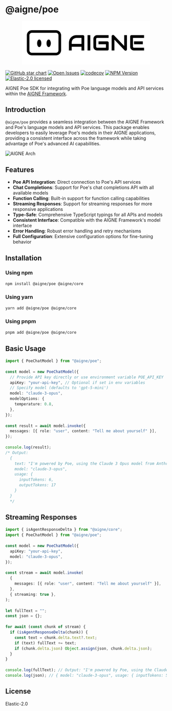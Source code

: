 # @aigne/poe

<p align="center">
  <picture>
    <source srcset="https://raw.githubusercontent.com/AIGNE-io/aigne-framework/main/logo-dark.svg" media="(prefers-color-scheme: dark)">
    <source srcset="https://raw.githubusercontent.com/AIGNE-io/aigne-framework/main/logo.svg" media="(prefers-color-scheme: light)">
    <img src="https://raw.githubusercontent.com/AIGNE-io/aigne-framework/main/logo.svg" alt="AIGNE Logo" width="400" />
  </picture>
</p>

[![GitHub star chart](https://img.shields.io/github/stars/AIGNE-io/aigne-framework?style=flat-square)](https://star-history.com/#AIGNE-io/aigne-framework)
[![Open Issues](https://img.shields.io/github/issues-raw/AIGNE-io/aigne-framework?style=flat-square)](https://github.com/AIGNE-io/aigne-framework/issues)
[![codecov](https://codecov.io/gh/AIGNE-io/aigne-framework/graph/badge.svg?token=DO07834RQL)](https://codecov.io/gh/AIGNE-io/aigne-framework)
[![NPM Version](https://img.shields.io/npm/v/@aigne/poe)](https://www.npmjs.com/package/@aigne/poe)
[![Elastic-2.0 licensed](https://img.shields.io/npm/l/@aigne/poe)](https://github.com/AIGNE-io/aigne-framework/blob/main/LICENSE.md)

AIGNE Poe SDK for integrating with Poe language models and API services within the [AIGNE Framework](https://github.com/AIGNE-io/aigne-framework).

## Introduction

`@aigne/poe` provides a seamless integration between the AIGNE Framework and Poe's language models and API services. This package enables developers to easily leverage Poe's models in their AIGNE applications, providing a consistent interface across the framework while taking advantage of Poe's advanced AI capabilities.

<picture>
  <source srcset="https://raw.githubusercontent.com/AIGNE-io/aigne-framework/main/assets/aigne-poe-dark.png" media="(prefers-color-scheme: dark)">
  <source srcset="https://raw.githubusercontent.com/AIGNE-io/aigne-framework/main/assets/aigne-poe.png" media="(prefers-color-scheme: light)">
  <img src="https://raw.githubusercontent.com/AIGNE-io/aigne-framework/main/aigne-poe.png" alt="AIGNE Arch" />
</picture>

## Features

* **Poe API Integration**: Direct connection to Poe's API services
* **Chat Completions**: Support for Poe's chat completions API with all available models
* **Function Calling**: Built-in support for function calling capabilities
* **Streaming Responses**: Support for streaming responses for more responsive applications
* **Type-Safe**: Comprehensive TypeScript typings for all APIs and models
* **Consistent Interface**: Compatible with the AIGNE Framework's model interface
* **Error Handling**: Robust error handling and retry mechanisms
* **Full Configuration**: Extensive configuration options for fine-tuning behavior

## Installation

### Using npm

```bash
npm install @aigne/poe @aigne/core
```

### Using yarn

```bash
yarn add @aigne/poe @aigne/core
```

### Using pnpm

```bash
pnpm add @aigne/poe @aigne/core
```

## Basic Usage

```typescript file="test/poe-chat-model.test.ts" region="example-poe-chat-model"
import { PoeChatModel } from "@aigne/poe";

const model = new PoeChatModel({
  // Provide API key directly or use environment variable POE_API_KEY
  apiKey: "your-api-key", // Optional if set in env variables
  // Specify model (defaults to 'gpt-5-mini')
  model: "claude-3-opus",
  modelOptions: {
    temperature: 0.8,
  },
});

const result = await model.invoke({
  messages: [{ role: "user", content: "Tell me about yourself" }],
});

console.log(result);
/* Output:
  {
    text: "I'm powered by Poe, using the Claude 3 Opus model from Anthropic.",
    model: "claude-3-opus",
    usage: {
      inputTokens: 6,
      outputTokens: 17
    }
  }
  */
```

## Streaming Responses

```typescript file="test/poe-chat-model.test.ts" region="example-poe-chat-model-streaming"
import { isAgentResponseDelta } from "@aigne/core";
import { PoeChatModel } from "@aigne/poe";

const model = new PoeChatModel({
  apiKey: "your-api-key",
  model: "claude-3-opus",
});

const stream = await model.invoke(
  {
    messages: [{ role: "user", content: "Tell me about yourself" }],
  },
  { streaming: true },
);

let fullText = "";
const json = {};

for await (const chunk of stream) {
  if (isAgentResponseDelta(chunk)) {
    const text = chunk.delta.text?.text;
    if (text) fullText += text;
    if (chunk.delta.json) Object.assign(json, chunk.delta.json);
  }
}

console.log(fullText); // Output: "I'm powered by Poe, using the Claude 3 Opus model from Anthropic."
console.log(json); // { model: "claude-3-opus", usage: { inputTokens: 5, outputTokens: 14 } }
```

## License

Elastic-2.0
